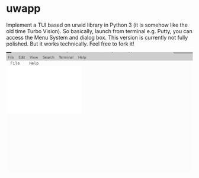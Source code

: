 # uwapp

Implement a TUI based on urwid library in Python 3 (it is somehow like the old time Turbo Vision). So basically, launch from terminal e.g. Putty, you can access the Menu System and dialog box. This version is currently not fully polished. But it works technically. Feel free to fork it!

![](https://github.com/Erickrus/uwapp/blob/master/demo.gif?raw=true )
